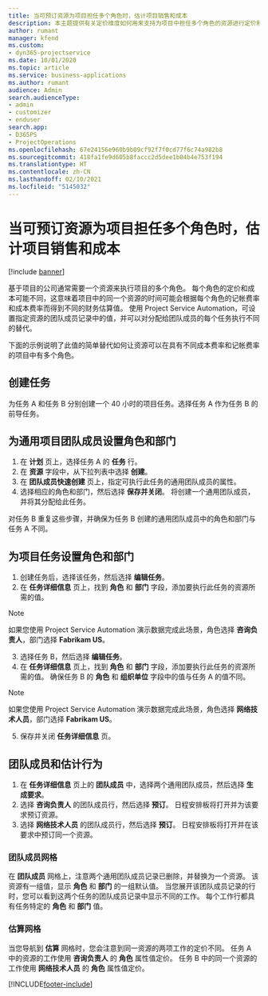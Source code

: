 ```yaml
---
title: 当可预订资源为项目担任多个角色时，估计项目销售和成本
description: 本主题提供有关定价维度如何用来支持为项目中担任多个角色的资源进行定价和成本核算的信息。
author: rumant
manager: kfend
ms.custom:
- dyn365-projectservice
ms.date: 10/01/2020
ms.topic: article
ms.service: business-applications
ms.author: rumant
audience: Admin
search.audienceType:
- admin
- customizer
- enduser
search.app:
- D365PS
- ProjectOperations
ms.openlocfilehash: 67e24156e960b9b09cf92f7f0cd77f6c74a982b8
ms.sourcegitcommit: 418fa1fe9d605b8faccc2d5dee1b04b4e753f194
ms.translationtype: HT
ms.contentlocale: zh-CN
ms.lasthandoff: 02/10/2021
ms.locfileid: "5145032"
---
```

# <a name="estimate-project-sales-and-costs-when-a-bookable-resource-fills-multiple-roles-for-a-project"></a>当可预订资源为项目担任多个角色时，估计项目销售和成本 

[!include [banner](../includes/psa-now-project-operations.md)]

基于项目的公司通常需要一个资源来执行项目的多个角色。 每个角色的定价和成本可能不同，这意味着项目中的同一个资源的时间可能会根据每个角色的记帐费率和成本费率而得到不同的财务估算值。 使用 Project Service Automation，可设置指定资源的团队成员记录中的值，并可以对分配给团队成员的每个任务执行不同的替代。

下面的示例说明了此值的简单替代如何让资源可以在具有不同成本费率和记帐费率的项目中有多个角色。

## <a name="create-tasks"></a>创建任务
为任务 A 和任务 B 分别创建一个 40 小时的项目任务。选择任务 A 作为任务 B 的前导任务。

## <a name="set-up-role-and-organization-unit-for-a-generic-project-team-member"></a>为通用项目团队成员设置角色和部门

1. 在 **计划** 页上，选择任务 A 的 **任务** 行。 
2. 在 **资源** 字段中，从下拉列表中选择 **创建**。
3. 在 **团队成员快速创建** 页上，指定可执行此任务的通用团队成员的属性。
4. 选择相应的角色和部门，然后选择 **保存并关闭**。 将创建一个通用团队成员，并将其分配给此任务。 

对任务 B 重复这些步骤，并确保为任务 B 创建的通用团队成员中的角色和部门与任务 A 不同。 

## <a name="set-up-role-and-organization-unit-for-a-project-task"></a>为项目任务设置角色和部门

1. 创建任务后，选择该任务，然后选择 **编辑任务**。
2. 在 **任务详细信息** 页上，找到 **角色** 和 **部门** 字段，添加要执行此任务的资源所需的值。 

  > [!NOTE]
  > 如果您使用 Project Service Automation 演示数据完成此场景，角色选择 **咨询负责人**，部门选择 **Fabrikam US**。

3. 选择任务 B，然后选择 **编辑任务**。
4. 在 **任务详细信息** 页上，找到 **角色** 和 **部门** 字段，添加要执行此任务的资源所需的值。 确保任务 B 的 **角色** 和 **组织单位** 字段中的值与任务 A 的值不同。 

  > [!NOTE]
  > 如果您使用 Project Service Automation 演示数据完成此场景，角色选择 **网络技术人员**，部门选择 **Fabrikam US**。

5. 保存并关闭 **任务详细信息** 页。 

## <a name="team-member-and-estimates-behavior"></a>团队成员和估计行为 

1. 在 **任务详细信息** 页上的 **团队成员** 中，选择两个通用团队成员，然后选择 **生成要求**。 
2. 选择 **咨询负责人** 的团队成员行，然后选择 **预订**。 日程安排板将打开并为该要求预订资源。
3. 选择 **网络技术人员** 的团队成员行，然后选择 **预订**。 日程安排板将打开并在该要求中预订同一个资源。

### <a name="team-member-grid"></a>团队成员网格 
在 **团队成员** 网格上，注意两个通用团队成员记录已删除，并替换为一个资源。 该资源有一组值，显示 **角色** 和 **部门** 的一组默认值。
当您展开该团队成员记录的行时，您可以看到这两个任务的团队成员记录中显示不同的工作。 每个工作行都具有任务特定的 **角色** 和 **部门** 值。 

### <a name="estimates-grid"></a>估算网格 
当您导航到 **估算** 网格时，您会注意到同一资源的两项工作的定价不同。
任务 A 中的资源的工作使用 **咨询负责人** 的 **角色** 属性值定价。 任务 B 中的同一个资源的工作使用 **网络技术人员** 的 **角色** 属性值定价。



[!INCLUDE[footer-include](../includes/footer-banner.md)]